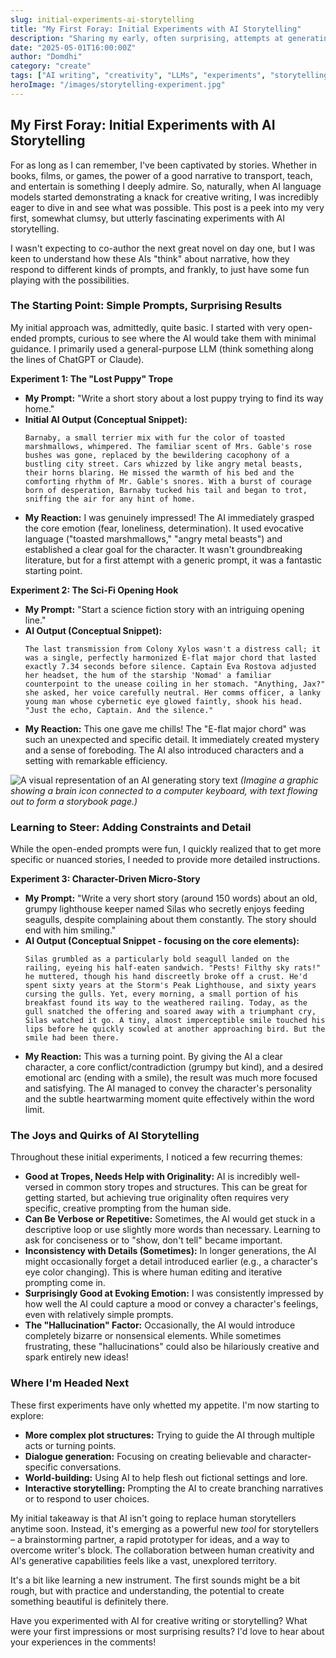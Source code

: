 ```yaml
---
slug: initial-experiments-ai-storytelling
title: "My First Foray: Initial Experiments with AI Storytelling"
description: "Sharing my early, often surprising, attempts at generating creative stories and narrative snippets with AI models."
date: "2025-05-01T16:00:00Z"
author: "Domdhi"
category: "create"
tags: ["AI writing", "creativity", "LLMs", "experiments", "storytelling", "narrative AI", "prompting"]
heroImage: "/images/storytelling-experiment.jpg"
---
```

## My First Foray: Initial Experiments with AI Storytelling

For as long as I can remember, I've been captivated by stories. Whether in books, films, or games, the power of a good narrative to transport, teach, and entertain is something I deeply admire. So, naturally, when AI language models started demonstrating a knack for creative writing, I was incredibly eager to dive in and see what was possible. This post is a peek into my very first, somewhat clumsy, but utterly fascinating experiments with AI storytelling.

I wasn't expecting to co-author the next great novel on day one, but I was keen to understand how these AIs "think" about narrative, how they respond to different kinds of prompts, and frankly, to just have some fun playing with the possibilities.

### The Starting Point: Simple Prompts, Surprising Results

My initial approach was, admittedly, quite basic. I started with very open-ended prompts, curious to see where the AI would take them with minimal guidance. I primarily used a general-purpose LLM (think something along the lines of ChatGPT or Claude).

**Experiment 1: The "Lost Puppy" Trope**

*   **My Prompt:** "Write a short story about a lost puppy trying to find its way home."
*   **Initial AI Output (Conceptual Snippet):**
    ```
    Barnaby, a small terrier mix with fur the color of toasted marshmallows, whimpered. The familiar scent of Mrs. Gable's rose bushes was gone, replaced by the bewildering cacophony of a bustling city street. Cars whizzed by like angry metal beasts, their horns blaring. He missed the warmth of his bed and the comforting rhythm of Mr. Gable's snores. With a burst of courage born of desperation, Barnaby tucked his tail and began to trot, sniffing the air for any hint of home.
    ```
*   **My Reaction:** I was genuinely impressed! The AI immediately grasped the core emotion (fear, loneliness, determination). It used evocative language ("toasted marshmallows," "angry metal beasts") and established a clear goal for the character. It wasn't groundbreaking literature, but for a first attempt with a generic prompt, it was a fantastic starting point.

**Experiment 2: The Sci-Fi Opening Hook**

*   **My Prompt:** "Start a science fiction story with an intriguing opening line."
*   **AI Output (Conceptual Snippet):**
    ```
    The last transmission from Colony Xylos wasn't a distress call; it was a single, perfectly harmonized E-flat major chord that lasted exactly 7.34 seconds before silence. Captain Eva Rostova adjusted her headset, the hum of the starship 'Nomad' a familiar counterpoint to the unease coiling in her stomach. "Anything, Jax?" she asked, her voice carefully neutral. Her comms officer, a lanky young man whose cybernetic eye glowed faintly, shook his head. "Just the echo, Captain. And the silence."
    ```
*   **My Reaction:** This one gave me chills! The "E-flat major chord" was such an unexpected and specific detail. It immediately created mystery and a sense of foreboding. The AI also introduced characters and a setting with remarkable efficiency.

![A visual representation of an AI generating story text](/images/ai-story-generation-process.jpg)
*(Imagine a graphic showing a brain icon connected to a computer keyboard, with text flowing out to form a storybook page.)*

### Learning to Steer: Adding Constraints and Detail

While the open-ended prompts were fun, I quickly realized that to get more specific or nuanced stories, I needed to provide more detailed instructions.

**Experiment 3: Character-Driven Micro-Story**

*   **My Prompt:** "Write a very short story (around 150 words) about an old, grumpy lighthouse keeper named Silas who secretly enjoys feeding seagulls, despite complaining about them constantly. The story should end with him smiling."
*   **AI Output (Conceptual Snippet - focusing on the core elements):**
    ```
    Silas grumbled as a particularly bold seagull landed on the railing, eyeing his half-eaten sandwich. "Pests! Filthy sky rats!" he muttered, though his hand discreetly broke off a crust. He'd spent sixty years at the Storm's Peak Lighthouse, and sixty years cursing the gulls. Yet, every morning, a small portion of his breakfast found its way to the weathered railing. Today, as the gull snatched the offering and soared away with a triumphant cry, Silas watched it go. A tiny, almost imperceptible smile touched his lips before he quickly scowled at another approaching bird. But the smile had been there.
    ```
*   **My Reaction:** This was a turning point. By giving the AI a clear character, a core conflict/contradiction (grumpy but kind), and a desired emotional arc (ending with a smile), the result was much more focused and satisfying. The AI managed to convey the character's personality and the subtle heartwarming moment quite effectively within the word limit.

### The Joys and Quirks of AI Storytelling

Throughout these initial experiments, I noticed a few recurring themes:

*   **Good at Tropes, Needs Help with Originality:** AI is incredibly well-versed in common story tropes and structures. This can be great for getting started, but achieving true originality often requires very specific, creative prompting from the human side.
*   **Can Be Verbose or Repetitive:** Sometimes, the AI would get stuck in a descriptive loop or use slightly more words than necessary. Learning to ask for conciseness or to "show, don't tell" became important.
*   **Inconsistency with Details (Sometimes):** In longer generations, the AI might occasionally forget a detail introduced earlier (e.g., a character's eye color changing). This is where human editing and iterative prompting come in.
*   **Surprisingly Good at Evoking Emotion:** I was consistently impressed by how well the AI could capture a mood or convey a character's feelings, even with relatively simple prompts.
*   **The "Hallucination" Factor:** Occasionally, the AI would introduce completely bizarre or nonsensical elements. While sometimes frustrating, these "hallucinations" could also be hilariously creative and spark entirely new ideas!

### Where I'm Headed Next

These first experiments have only whetted my appetite. I'm now starting to explore:

*   **More complex plot structures:** Trying to guide the AI through multiple acts or turning points.
*   **Dialogue generation:** Focusing on creating believable and character-specific conversations.
*   **World-building:** Using AI to help flesh out fictional settings and lore.
*   **Interactive storytelling:** Prompting the AI to create branching narratives or to respond to user choices.

My initial takeaway is that AI isn't going to replace human storytellers anytime soon. Instead, it's emerging as a powerful new *tool* for storytellers – a brainstorming partner, a rapid prototyper for ideas, and a way to overcome writer's block. The collaboration between human creativity and AI's generative capabilities feels like a vast, unexplored territory.

It's a bit like learning a new instrument. The first sounds might be a bit rough, but with practice and understanding, the potential to create something beautiful is definitely there.

Have you experimented with AI for creative writing or storytelling? What were your first impressions or most surprising results? I'd love to hear about your experiences in the comments!